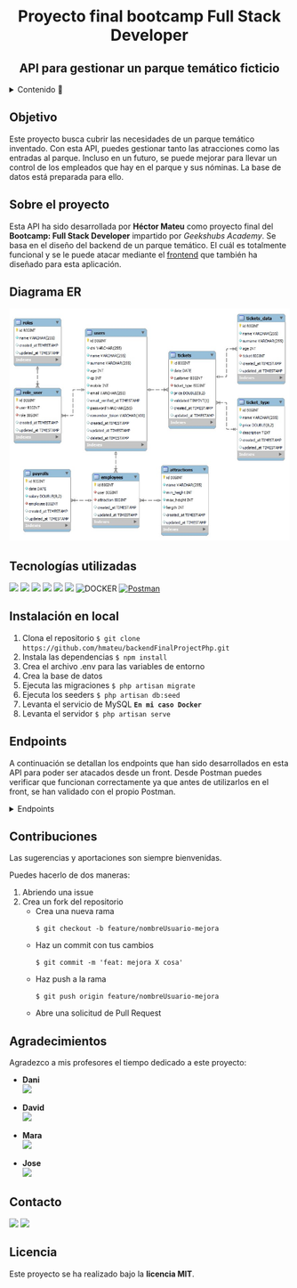 <h1 align="center">Proyecto final bootcamp Full Stack Developer</h1>
<h2 align="center">API para gestionar un parque temático ficticio</h2>
<details>
  <summary>Contenido 📝</summary>
  <ol>
    <li><a href="#objetivo">Objetivo</a></li>
    <li><a href="#sobre-el-proyecto">Sobre el proyecto</a></li>
    <li><a href="#diagrama-er">Diagrama Entidad Relación</a></li>
    <li><a href="#tecnologías-utilizadas">Stack - Tecnologías utilizadas</a></li>
    <li><a href="#instalación-en-local">Instalación en local</a></li>
    <li><a href="#endpoints">Endpoints</a></li>
    <li><a href="#contribuciones">Contribuciones</a></li>
    <li><a href="#agradecimientos">Agradecimientos</a></li>
    <li><a href="#contacto">Contacto</a></li>
    <li><a href="#licencia">Licencia</a></li>
  </ol>
</details>

## Objetivo
Este proyecto busca cubrir las necesidades de un parque temático inventado. Con esta API, puedes gestionar tanto las atracciones como las entradas al parque. Incluso en un futuro, se puede mejorar para llevar un control de los empleados que hay en el parque y sus nóminas. La base de datos está preparada para ello.

## Sobre el proyecto
Esta API ha sido desarrollada por **Héctor Mateu** como proyecto final del **Bootcamp:  Full Stack Developer** impartido por *Geekshubs Academy*. Se basa en el diseño del backend de un parque temático. El cuál es totalmente funcional y se le puede atacar mediante el <a href="https://github.com/hmateu/frontendFinalProjectReact.git">frontend</a> que también ha diseñado para esta aplicación.

## Diagrama ER
![image](./img/sql_diagram.jpg)

## Tecnologías utilizadas
<img src="https://camo.githubusercontent.com/b7e290d2aeff9829bba45e897265ceebd34b25f6f7efba4b08e1b23cfe0815e7/68747470733a2f2f696d672e736869656c64732e696f2f62616467652f7068702d2532333737374242342e7376673f7374796c653d666f722d7468652d6261646765266c6f676f3d706870266c6f676f436f6c6f723d7768697465" data-canonical-src="https://img.shields.io/badge/php-%23777BB4.svg?style=for-the-badge&amp;logo=php&amp;logoColor=white" style="max-width: 100%;"> <img src="https://camo.githubusercontent.com/85b8858163097e34c31ef8eeda533e1fa18be0ec8ce58f494b6b5cedc2f27196/68747470733a2f2f696d672e736869656c64732e696f2f62616467652f6c61726176656c2d2532334646324432302e7376673f7374796c653d666f722d7468652d6261646765266c6f676f3d6c61726176656c266c6f676f436f6c6f723d7768697465" data-canonical-src="https://img.shields.io/badge/laravel-%23FF2D20.svg?style=for-the-badge&amp;logo=laravel&amp;logoColor=white" style="max-width: 100%;"> <img src="https://camo.githubusercontent.com/a101467fe68ef07bba498b3e4a62a62e861ef0fe93302a1076b01ae7893af544/68747470733a2f2f696d672e736869656c64732e696f2f62616467652f6e6f64652e6a732d3032364530303f7374796c653d666f722d7468652d6261646765266c6f676f3d6e6f64652e6a73266c6f676f436f6c6f723d7768697465" data-canonical-src="https://img.shields.io/badge/node.js-026E00?style=for-the-badge&amp;logo=node.js&amp;logoColor=white" style="max-width: 100%;"> <img src="https://user-images.githubusercontent.com/121863208/227808650-2ae0204a-1c59-4789-bfa9-3f16b24b737d.svg" style="max-width: 100%;"> <a target="_blank" rel="noopener noreferrer nofollow" href="https://user-images.githubusercontent.com/121863208/227808620-cd6e5d5c-dd63-4a9d-b19d-0983807cae95.svg"><img src="https://user-images.githubusercontent.com/121863208/227808620-cd6e5d5c-dd63-4a9d-b19d-0983807cae95.svg" style="max-width: 100%;"></a> <a target="_blank" rel="noopener noreferrer nofollow" href="https://user-images.githubusercontent.com/121863208/227808612-8d3f0fee-99d9-45d8-8274-6584c9ac0b38.svg"><img src="https://user-images.githubusercontent.com/121863208/227808612-8d3f0fee-99d9-45d8-8274-6584c9ac0b38.svg" style="max-width: 100%;"></a> <img src="https://camo.githubusercontent.com/b184cf7adbab9f5464e80c0f5dd32c85393f6248499a57d743e619f4214391c4/68747470733a2f2f696d672e736869656c64732e696f2f62616467652f646f636b65722d3234393645443f7374796c653d666f722d7468652d6261646765266c6f676f3d646f636b6572266c6f676f436f6c6f723d7768697465" alt="DOCKER" style="max-width: 100%;"></a> <a target="_blank" rel="noopener noreferrer nofollow" href="https://camo.githubusercontent.com/3f0e26b0951bab845a1bb9a7198ecca0da272e462921b6edd85879f3673b6927/68747470733a2f2f696d672e736869656c64732e696f2f62616467652f506f73746d616e2d4646364333373f7374796c653d666f722d7468652d6261646765266c6f676f3d706f73746d616e266c6f676f436f6c6f723d7768697465"><img src="https://camo.githubusercontent.com/3f0e26b0951bab845a1bb9a7198ecca0da272e462921b6edd85879f3673b6927/68747470733a2f2f696d672e736869656c64732e696f2f62616467652f506f73746d616e2d4646364333373f7374796c653d666f722d7468652d6261646765266c6f676f3d706f73746d616e266c6f676f436f6c6f723d7768697465" alt="Postman" style="max-width: 100%;"></a>

## Instalación en local
1. Clona el repositorio
`$ git clone https://github.com/hmateu/backendFinalProjectPhp.git`
2. Instala las dependencias
`$ npm install`
3. Crea el archivo .env para las variables de entorno
4. Crea la base de datos
5. Ejecuta las migraciones
`$ php artisan migrate`
6. Ejecuta los seeders
`$ php artisan db:seed`
7. Levanta el servicio de MySQL
**`En mi caso Docker`**
8. Levanta el servidor
`$ php artisan serve`

## Endpoints
A continuación se detallan los endpoints que han sido desarrollados en esta API para poder ser atacados desde un front. Desde Postman puedes verificar que funcionan correctamente ya que antes de utilizarlos en el front, se han validado con el propio Postman.
<details>
<summary>Endpoints</summary>

- **auth**
    - **/register**

            POST http://localhost:8000/api/auth/register
        body:
        ``` js
            {
                "dni": "35471123Z",
                "name": "Héctor",
                "surname": "Mateu Ortolá",
                "age": "29",
                "cp": 14336,
                "mobile": 630174559,
                "email": "hmateu.ortola@gmail.com",
                "password": "Hector1234"
            }
        ```
    - **/login**

            POST http://localhost:8000/api/auth/login  
        body:
        ``` js
            {
                "email":"hmateu.ortola@gmail.com",
                "password":"Hector1234!"
            }
        ```
    - **/profile** : Recupera los datos de tu perfil  

            GET http://localhost:8000/api/auth/profile

    - **/logout** : Cierra sesión  

            POST http://localhostt:8000/api/auth/logout


- **atracciones**
    - **/attractions** : Recupera todas las atracciones  

            GET http://localhost:8000/api/attractions

    - **/attraction/:id** : Recupera la atracción con el id que le pases por argumento  

            GET http://localhost:8000/api/attraction/2

- **entradas**
    - **/tickets** : Recupera todas las entradas (debes estar logueado como admin)  

            GET http://localhost:8000/api/tickets
</details>

## Contribuciones
Las sugerencias y aportaciones son siempre bienvenidas.  

Puedes hacerlo de dos maneras:

1. Abriendo una issue
2. Crea un fork del repositorio
    - Crea una nueva rama  
        ```
        $ git checkout -b feature/nombreUsuario-mejora
        ```
    - Haz un commit con tus cambios 
        ```
        $ git commit -m 'feat: mejora X cosa'
        ```
    - Haz push a la rama 
        ```
        $ git push origin feature/nombreUsuario-mejora
        ```
    - Abre una solicitud de Pull Request

## Agradecimientos
Agradezco a mis profesores el tiempo dedicado a este proyecto:

- **Dani**  
<a href="https://github.com/Datata" target="_blank"><img src="https://img.shields.io/badge/github-24292F?style=for-the-badge&logo=github&logoColor=lime" target="_blank"></a> 

- **David**  
<a href="https://github.com/Dave86dev" target="_blank"><img src="https://img.shields.io/badge/github-24292F?style=for-the-badge&logo=github&logoColor=red" target="_blank"></a>

- **Mara**  
<a href="https://github.com/MaraScampini" target="_blank"><img src="https://img.shields.io/badge/github-24292F?style=for-the-badge&logo=github&logoColor=blue" target="_blank"></a>

- **Jose**  
<a href="https://github.com/JoseMarin" target="_blank"><img src="https://img.shields.io/badge/github-24292F?style=for-the-badge&logo=github&logoColor=yellow" target="_blank"></a>

## Contacto
<a href = "mailto:hmateu.ortola@gmail.com"><img src="https://img.shields.io/badge/Gmail-C6362C?style=for-the-badge&logo=gmail&logoColor=white" target="_blank"></a> <a href="https://www.linkedin.com/in/h%C3%A9ctor-mateu-ortol%C3%A1-278b92160/" target="_blank"><img src="https://img.shields.io/badge/-LinkedIn-%230077B5?style=for-the-badge&logo=linkedin&logoColor=white" target="_blank"></a> 
## Licencia
Este proyecto se ha realizado bajo la **licencia MIT**.